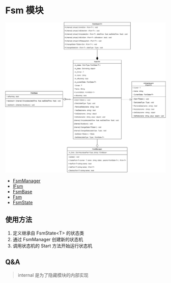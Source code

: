 # Fsm 模块

![Fsm 模块类图](../Img/Fsm/FsmUML.png)

- [FsmManager](./FsmManager.md)
- [IFsm](./IFsm.md)
- [FsmBase](./FsmBase.md)
- [Fsm](./Fsm.md)
- [FsmState](./FsmState.md)

## 使用方法
1. 定义继承自 FsmState\<T\> 的状态类
2. 通过 FsmManager 创建新的状态机
3. 调用状态机的 Start 方法开始运行状态机

## Q&A
> internal 是为了隐藏模块的内部实现